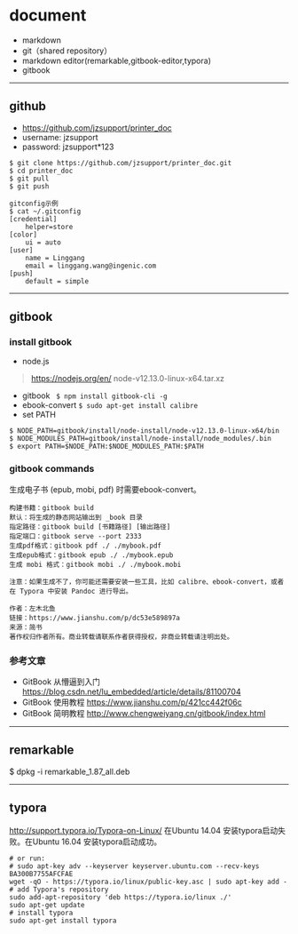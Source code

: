 
# document
  * markdown
  * git（shared repository）
  * markdown editor(remarkable,gitbook-editor,typora)
  * gitbook

------
## github
* https://github.com/jzsupport/printer_doc
* username: jzsupport
* password: jzsupport*123
```shell
$ git clone https://github.com/jzsupport/printer_doc.git
$ cd printer_doc
$ git pull
$ git push

gitconfig示例
$ cat ~/.gitconfig
[credential]
	helper=store
[color]
	ui = auto
[user]
	name = Linggang
	email = linggang.wang@ingenic.com
[push]
	default = simple
```

------

## gitbook

### install gitbook
* node.js
>https://nodejs.org/en/
node-v12.13.0-linux-x64.tar.xz
* gitbook
` $ npm install gitbook-cli -g`
* ebook-convert
`$ sudo apt-get install calibre`
* set PATH

```
$ NODE_PATH=gitbook/install/node-install/node-v12.13.0-linux-x64/bin
$ NODE_MODULES_PATH=gitbook/install/node-install/node_modules/.bin
$ export PATH=$NODE_PATH:$NODE_MODULES_PATH:$PATH
```

### gitbook commands
生成电子书 (epub, mobi, pdf) 时需要ebook-convert。

```
构建书籍：gitbook build
默认：将生成的静态网站输出到 _book 目录
指定路径：gitbook build [书籍路径] [输出路径]
指定端口：gitbook serve --port 2333
生成pdf格式：gitbook pdf ./ ./mybook.pdf
生成epub格式：gitbook epub ./ ./mybook.epub
生成 mobi 格式：gitbook mobi ./ ./mybook.mobi

注意：如果生成不了，你可能还需要安装一些工具，比如 calibre、ebook-convert，或者在 Typora 中安装 Pandoc 进行导出。

作者：左木北鱼
链接：https://www.jianshu.com/p/dc53e589897a
来源：简书
著作权归作者所有。商业转载请联系作者获得授权，非商业转载请注明出处。
```
### 参考文章
* GitBook 从懵逼到入门
https://blog.csdn.net/lu_embedded/article/details/81100704
* GitBook 使用教程
https://www.jianshu.com/p/421cc442f06c
* GitBook 简明教程
http://www.chengweiyang.cn/gitbook/index.html

------
## remarkable

 $ dpkg -i remarkable_1.87_all.deb


------

## typora
http://support.typora.io/Typora-on-Linux/
在Ubuntu 14.04 安装typora启动失败。在Ubuntu 16.04 安装typora启动成功。

```
# or run:
# sudo apt-key adv --keyserver keyserver.ubuntu.com --recv-keys BA300B7755AFCFAE
wget -qO - https://typora.io/linux/public-key.asc | sudo apt-key add -
# add Typora's repository
sudo add-apt-repository 'deb https://typora.io/linux ./'
sudo apt-get update
# install typora
sudo apt-get install typora
```

